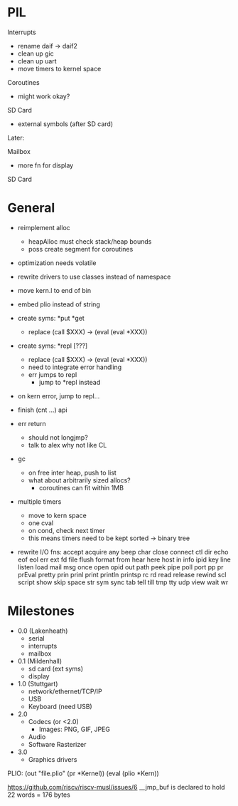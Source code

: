 PIL
===

Interrupts
* rename daif -> daif2
* clean up gic
* clean up uart
* move timers to kernel space

Coroutines
* might work okay?

SD Card
* external symbols (after SD card)

Later:

Mailbox
* more fn for display

SD Card

General
=======
* reimplement alloc
  * heapAlloc must check stack/heap bounds
  * poss create segment for coroutines
* optimization needs volatile
* rewrite drivers to use classes instead of namespace
* move kern.l to end of bin
* embed plio instead of string
* create syms: *put *get
  * replace (call $XXX) -> (eval (eval *XXX))
* create syms: *repl [???]
  * replace (call $XXX) -> (eval (eval *XXX))
  * need to integrate error handling
  * err jumps to repl
    * jump to *repl instead  
* on kern error, jump to repl...

* finish (cnt ...) api
* err return
  * should not longjmp?
  * talk to alex why not like CL
* gc
  * on free inter heap, push to list
  * what about arbitrarily sized allocs?
    * coroutines can fit within 1MB

* multiple timers
  * move to kern space
  * one cval
  * on cond, check next timer
  * this means timers need to be kept sorted -> binary tree

* rewrite I/O fns:
  accept acquire any beep char close connect ctl dir echo eof eol err ext fd file flush format from hear here host in info ipid key line listen load mail msg once open opid out path peek pipe poll port pp pr prEval pretty prin prinl print println printsp rc rd read release rewind scl script show skip space str sym sync tab tell till tmp tty udp view wait wr
  

# Milestones
  
* 0.0 (Lakenheath)
  * serial
  * interrupts
  * mailbox
* 0.1 (Mildenhall)
  * sd card (ext syms)
  * display
* 1.0 (Stuttgart)
  * network/ethernet/TCP/IP
  * USB
  * Keyboard (need USB)
* 2.0
  * Codecs (or <2.0)
    * Images: PNG, GIF, JPEG
  * Audio
  * Software Rasterizer
* 3.0
  * Graphics drivers

PLIO:
(out "file.plio" (pr *Kernel))
(eval (plio *Kern))

https://github.com/riscv/riscv-musl/issues/6
__jmp_buf is declared to hold 22 words = 176 bytes
